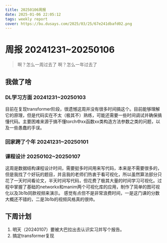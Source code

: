 ```yaml
---
title: 20250106周报
date: 2025-01-06 22:05:12
tags: weekly report
cover: https://bu.dusays.com/2025/03/25/67e241dbafd02.png
---
```


# 周报 20241231~20250106
> 啊？怎么一周过去了
> 啊？怎么一年过去了

## 我做了啥
### DL学习方面 20241231~20250103
目前在复现transformer阶段，很遗憾这周并没有很多时间搞这个。目前能够理解它的原理，但是代码实在不太（极其不）熟练，可能还需要一些时间调试并确保搞懂代码。主要困难来源于搞不懂torch中xx函数xx类构造方法参数之类的问题，以及一些愚蠢的手误。

### 回家跨了个年 20241231~20250101

### 课程设计 20250102~20250107
这周是数据结构课程设计时间，需要挺多时间用来写代码，本来是不需要很多的，但是我找了个好玩的题目，并且我的老师们热衷于看可视化，所以虽然算法部分只花了一天时间看论文，半天时间写代码，但花费了极其大量的时间学习可视化。过程中掌握了基础的networkx和manim两个可视化库的应用，制作了简单的图可视化以及3b1b同款视频来演示。
感觉有点但不是非常浪费时间，一是这门课的分数大概还不错的，二是3b1b的视频风格真的很帅。

## 下周计划
1. 明天（20240107）要被大巴拉出去认识实习并写个报告。
2. 搞定transformer复现
